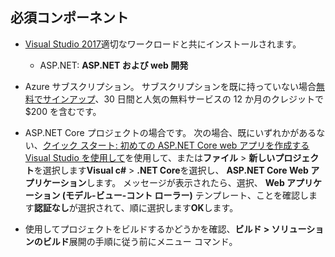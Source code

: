 ## <a name="prerequisites"></a>必須コンポーネント

* [Visual Studio 2017](https://visualstudio.microsoft.com/downloads/?utm_medium=microsoft&utm_source=docs.microsoft.com&utm_campaign=button+cta&utm_content=download+vs2017)適切なワークロードと共にインストールされます。
  * ASP.NET: **ASP.NET および web 開発**

* Azure サブスクリプション。 サブスクリプションを既に持っていない場合[無料でサインアップ](https://azure.microsoft.com/free/dotnet/)、30 日間と人気の無料サービスの 12 か月のクレジットで $200 を含むです。

* ASP.NET Core プロジェクトの場合です。 次の場合、既にいずれかがあるない、[クイック スタート: 初めての ASP.NET Core web アプリを作成する Visual Studio を使用して](../../ide/quickstart-aspnet-core.md)を使用して、または**ファイル** > **新しいプロジェクト**を選択します**Visual c#** > **.NET Core**を選択し、 **ASP.NET Core Web アプリケーション**します。 メッセージが表示されたら、選択、 **Web アプリケーション (モデル-ビュー-コント ローラー)** テンプレート、ことを確認します**認証なし**が選択されて、順に選択します**OK**します。

* 使用してプロジェクトをビルドするかどうかを確認、**ビルド > ソリューションのビルド**展開の手順に従う前にメニュー コマンド。